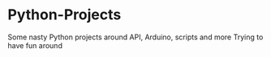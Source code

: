 # Python-Projects

Some nasty Python projects around API, Arduino, scripts and more
Trying to have fun around 
